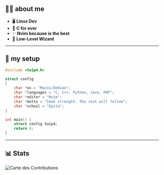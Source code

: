 ## 👨‍💻 about me

- 🖥️ **Linux Dev**
- 🚀 **C for ever**
- ✨ **Nvim because is the best**
- 🔧 **Low-Level Wizard**

---

## 🌟 my setup

``` C
#include <twip4.h>

struct config
{
    char *os = "Macos/Debian";
    char *languages = "C, C++, Python, Java, PHP";
    char *editor = "Nvim";
    char *motto = "Seek strength. The rest will follow";
    char *school = "Epita";
}

int main() {
    struct config twip4;
    return 0;
}
```
---

## 📊 Stats

![Carte des Contributions](https://github-profile-summary-cards.vercel.app/api/cards/profile-details?username=twip4&theme=tokyonight)
